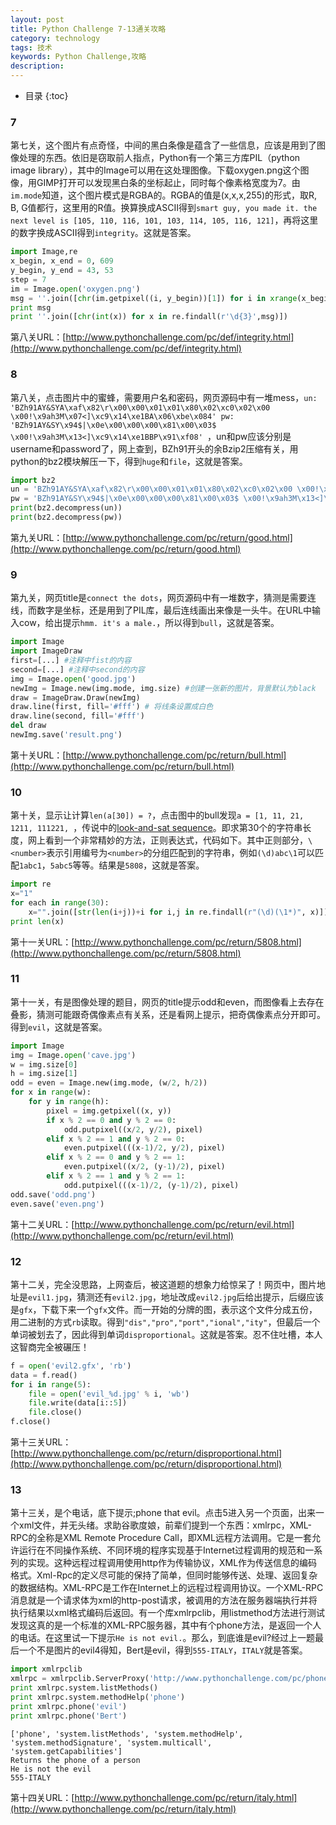 ```yaml
---
layout: post
title: Python Challenge 7-13通关攻略
category: technology
tags: 技术
keywords: Python Challenge,攻略
description:
---
```


* 目录
{:toc}

### 7

第七关，这个图片有点奇怪，中间的黑白条像是蕴含了一些信息，应该是用到了图像处理的东西。依旧是窃取前人指点，Python有一个第三方库PIL（python image library），其中的Image可以用在这处理图像。下载oxygen.png这个图像，用GIMP打开可以发现黑白条的坐标起止，同时每个像素格宽度为7。由`im.mode`知道，这个图片模式是RGBA的。RGBA的值是(x,x,x,255)的形式，取R, B, G值都行，这里用的R值。换算换成ASCII得到`smart guy, you made it. the next level is [105, 110, 116, 101, 103, 114, 105, 116, 121]`，再将这里的数字换成ASCII得到`integrity`。这就是答案。

``` python
import Image,re
x_begin, x_end = 0, 609
y_begin, y_end = 43, 53
step = 7
im = Image.open('oxygen.png')
msg = ''.join([chr(im.getpixel((i, y_begin))[1]) for i in xrange(x_begin, x_end, step)])
print msg
print ''.join([chr(int(x)) for x in re.findall(r'\d{3}',msg)])
```

第八关URL：[http://www.pythonchallenge.com/pc/def/integrity.html](http://www.pythonchallenge.com/pc/def/integrity.html)

### 8

第八关，点击图片中的蜜蜂，需要用户名和密码，网页源码中有一堆mess，`un: 'BZh91AY&SYA\xaf\x82\r\x00\x00\x01\x01\x80\x02\xc0\x02\x00 \x00!\x9ah3M\x07<]\xc9\x14\xe1BA\x06\xbe\x084' pw: 'BZh91AY&SY\x94$|\x0e\x00\x00\x00\x81\x00\x03$ \x00!\x9ah3M\x13<]\xc9\x14\xe1BBP\x91\xf08' `，un和pw应该分别是username和password了，网上查到，BZh91开头的余Bzip2压缩有关，用python的bz2模块解压一下，得到`huge`和`file`，这就是答案。

``` python
import bz2
un = 'BZh91AY&SYA\xaf\x82\r\x00\x00\x01\x01\x80\x02\xc0\x02\x00 \x00!\x9ah3M\x07<]\xc9\x14\xe1BA\x06\xbe\x084'
pw = 'BZh91AY&SY\x94$|\x0e\x00\x00\x00\x81\x00\x03$ \x00!\x9ah3M\x13<]\xc9\x14\xe1BBP\x91\xf08'
print(bz2.decompress(un))
print(bz2.decompress(pw))
```

第九关URL：[http://www.pythonchallenge.com/pc/return/good.html](http://www.pythonchallenge.com/pc/return/good.html)

### 9

第九关，网页title是`connect the dots`，网页源码中有一堆数字，猜测是需要连线，而数字是坐标，还是用到了PIL库，最后连线画出来像是一头牛。在URL中输入cow，给出提示`hmm. it's a male.`，所以得到`bull`，这就是答案。

``` python
import Image
import ImageDraw
first=[...] #注释中fist的内容
second=[...] #注释中second的内容
img = Image.open('good.jpg')
newImg = Image.new(img.mode, img.size) #创建一张新的图片，背景默认为black
draw = ImageDraw.Draw(newImg)
draw.line(first, fill='#fff') # 将线条设置成白色
draw.line(second, fill='#fff')
del draw
newImg.save('result.png')
```

第十关URL：[http://www.pythonchallenge.com/pc/return/bull.html](http://www.pythonchallenge.com/pc/return/bull.html)

### 10

第十关，显示让计算`len(a[30]) = ?`，点击图中的bull发现`a = [1, 11, 21, 1211, 111221, `，传说中的[look-and-sat sequence](http://en.wikipedia.org/wiki/Look-and-say_sequence)。即求第30个的字符串长度，网上看到一个非常精妙的方法，正则表达式，代码如下。其中正则部分，`\<number>`表示引用编号为`<number>`的分组匹配到的字符串，例如`(\d)abc\1`可以匹配`1abc1`，`5abc5`等等。结果是`5808`，这就是答案。

``` python
import re
x="1"
for each in range(30):
    x="".join([str(len(i+j))+i for i,j in re.findall(r"(\d)(\1*)", x)])
print len(x)
```

第十一关URL：[http://www.pythonchallenge.com/pc/return/5808.html](http://www.pythonchallenge.com/pc/return/5808.html)

### 11

第十一关，有是图像处理的题目，网页的title提示odd和even，而图像看上去存在叠影，猜测可能跟奇偶像素点有关系，还是看网上提示，把奇偶像素点分开即可。得到`evil`，这就是答案。

``` python
import Image
img = Image.open('cave.jpg')
w = img.size[0]
h = img.size[1]
odd = even = Image.new(img.mode, (w/2, h/2))
for x in range(w):
    for y in range(h):
        pixel = img.getpixel((x, y))
        if x % 2 == 0 and y % 2 == 0:
            odd.putpixel((x/2, y/2), pixel)
        elif x % 2 == 1 and y % 2 == 0:
            even.putpixel(((x-1)/2, y/2), pixel)
        elif x % 2 == 0 and y % 2 == 1:
            even.putpixel((x/2, (y-1)/2), pixel)
        elif x % 2 == 1 and y % 2 == 1:
            odd.putpixel(((x-1)/2, (y-1)/2), pixel)
odd.save('odd.png')
even.save('even.png')
```

第十二关URL：[http://www.pythonchallenge.com/pc/return/evil.html](http://www.pythonchallenge.com/pc/return/evil.html)

### 12

第十二关，完全没思路，上网查后，被这道题的想象力给惊呆了！网页中，图片地址是`evil1.jpg`，猜测还有`evil2.jpg`，地址改成`evil2.jpg`后给出提示，后缀应该是`gfx`，下载下来一个`gfx`文件。而一开始的分牌的图，表示这个文件分成五份，用二进制的方式`rb`读取。得到`"dis","pro","port","ional","ity"`，但最后一个单词被划去了，因此得到单词`disproportional`。这就是答案。忍不住吐槽，本人这智商完全被碾压！

``` python
f = open('evil2.gfx', 'rb')
data = f.read()
for i in range(5):
    file = open('evil_%d.jpg' % i, 'wb')
    file.write(data[i::5])
    file.close()
f.close()
```

第十三关URL：[http://www.pythonchallenge.com/pc/return/disproportional.html](http://www.pythonchallenge.com/pc/return/disproportional.html)

### 13

第十三关，是个电话，底下提示;phone that evil。点击5进入另一个页面，出来一个xml文件，并无头绪。求助谷歌度娘，前辈们提到一个东西：xmlrpc，XML-RPC的全称是XML Remote Procedure Call，即XML远程方法调用。它是一套允许运行在不同操作系统、不同环境的程序实现基于Internet过程调用的规范和一系列的实现。这种远程过程调用使用http作为传输协议，XML作为传送信息的编码格式。Xml-Rpc的定义尽可能的保持了简单，但同时能够传送、处理、返回复杂的数据结构。XML-RPC是工作在Internet上的远程过程调用协议。一个XML-RPC消息就是一个请求体为xml的http-post请求，被调用的方法在服务器端执行并将执行结果以xml格式编码后返回。有一个库xmlrpclib，用listmethod方法进行测试发现这真的是一个标准的XML-RPC服务器，其中有个phone方法，是返回一个人的电话。在这里试一下提示`He is not evil.`。那么，到底谁是evil?经过上一题最后一个不是图片的evil4得知，Bert是evil，得到`555-ITALY`，`ITALY`就是答案。

``` python
import xmlrpclib
xmlrpc = xmlrpclib.ServerProxy('http://www.pythonchallenge.com/pc/phonebook.php')
print xmlrpc.system.listMethods()
print xmlrpc.system.methodHelp('phone')
print xmlrpc.phone('evil')
print xmlrpc.phone('Bert')
```

```
['phone', 'system.listMethods', 'system.methodHelp', 'system.methodSignature', 'system.multicall', 'system.getCapabilities']
Returns the phone of a person
He is not the evil
555-ITALY
```

第十四关URL：[http://www.pythonchallenge.com/pc/return/italy.html](http://www.pythonchallenge.com/pc/return/italy.html)
